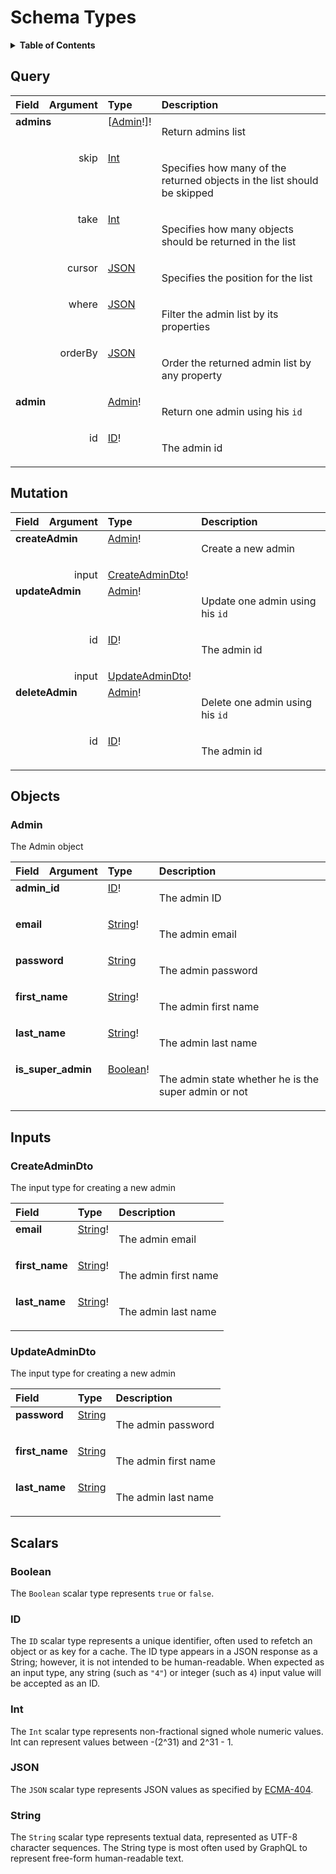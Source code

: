 # Schema Types

<details>
  <summary><strong>Table of Contents</strong></summary>

  * [Query](#query)
  * [Mutation](#mutation)
  * [Objects](#objects)
    * [Admin](#admin)
  * [Inputs](#inputs)
    * [CreateAdminDto](#createadmindto)
    * [UpdateAdminDto](#updateadmindto)
  * [Scalars](#scalars)
    * [Boolean](#boolean)
    * [ID](#id)
    * [Int](#int)
    * [JSON](#json)
    * [String](#string)

</details>

## Query
<table>
<thead>
<tr>
<th align="left">Field</th>
<th align="right">Argument</th>
<th align="left">Type</th>
<th align="left">Description</th>
</tr>
</thead>
<tbody>
<tr>
<td colspan="2" valign="top"><strong>admins</strong></td>
<td valign="top">[<a href="#admin">Admin</a>!]!</td>
<td>

Return admins list

</td>
</tr>
<tr>
<td colspan="2" align="right" valign="top">skip</td>
<td valign="top"><a href="#int">Int</a></td>
<td>

Specifies how many of the returned objects in the list should be skipped

</td>
</tr>
<tr>
<td colspan="2" align="right" valign="top">take</td>
<td valign="top"><a href="#int">Int</a></td>
<td>

Specifies how many objects should be returned in the list

</td>
</tr>
<tr>
<td colspan="2" align="right" valign="top">cursor</td>
<td valign="top"><a href="#json">JSON</a></td>
<td>

Specifies the position for the list

</td>
</tr>
<tr>
<td colspan="2" align="right" valign="top">where</td>
<td valign="top"><a href="#json">JSON</a></td>
<td>

Filter the admin list by its properties

</td>
</tr>
<tr>
<td colspan="2" align="right" valign="top">orderBy</td>
<td valign="top"><a href="#json">JSON</a></td>
<td>

Order the returned admin list by any property

</td>
</tr>
<tr>
<td colspan="2" valign="top"><strong>admin</strong></td>
<td valign="top"><a href="#admin">Admin</a>!</td>
<td>

Return one admin using his `id`

</td>
</tr>
<tr>
<td colspan="2" align="right" valign="top">id</td>
<td valign="top"><a href="#id">ID</a>!</td>
<td>

The admin id

</td>
</tr>
</tbody>
</table>

## Mutation
<table>
<thead>
<tr>
<th align="left">Field</th>
<th align="right">Argument</th>
<th align="left">Type</th>
<th align="left">Description</th>
</tr>
</thead>
<tbody>
<tr>
<td colspan="2" valign="top"><strong>createAdmin</strong></td>
<td valign="top"><a href="#admin">Admin</a>!</td>
<td>

Create a new admin

</td>
</tr>
<tr>
<td colspan="2" align="right" valign="top">input</td>
<td valign="top"><a href="#createadmindto">CreateAdminDto</a>!</td>
<td></td>
</tr>
<tr>
<td colspan="2" valign="top"><strong>updateAdmin</strong></td>
<td valign="top"><a href="#admin">Admin</a>!</td>
<td>

Update one admin using his `id`

</td>
</tr>
<tr>
<td colspan="2" align="right" valign="top">id</td>
<td valign="top"><a href="#id">ID</a>!</td>
<td>

The admin id

</td>
</tr>
<tr>
<td colspan="2" align="right" valign="top">input</td>
<td valign="top"><a href="#updateadmindto">UpdateAdminDto</a>!</td>
<td></td>
</tr>
<tr>
<td colspan="2" valign="top"><strong>deleteAdmin</strong></td>
<td valign="top"><a href="#admin">Admin</a>!</td>
<td>

Delete one admin using his `id`

</td>
</tr>
<tr>
<td colspan="2" align="right" valign="top">id</td>
<td valign="top"><a href="#id">ID</a>!</td>
<td>

The admin id

</td>
</tr>
</tbody>
</table>

## Objects

### Admin

The Admin object

<table>
<thead>
<tr>
<th align="left">Field</th>
<th align="right">Argument</th>
<th align="left">Type</th>
<th align="left">Description</th>
</tr>
</thead>
<tbody>
<tr>
<td colspan="2" valign="top"><strong>admin_id</strong></td>
<td valign="top"><a href="#id">ID</a>!</td>
<td>

The admin ID

</td>
</tr>
<tr>
<td colspan="2" valign="top"><strong>email</strong></td>
<td valign="top"><a href="#string">String</a>!</td>
<td>

The admin email

</td>
</tr>
<tr>
<td colspan="2" valign="top"><strong>password</strong></td>
<td valign="top"><a href="#string">String</a></td>
<td>

The admin password

</td>
</tr>
<tr>
<td colspan="2" valign="top"><strong>first_name</strong></td>
<td valign="top"><a href="#string">String</a>!</td>
<td>

The admin first name

</td>
</tr>
<tr>
<td colspan="2" valign="top"><strong>last_name</strong></td>
<td valign="top"><a href="#string">String</a>!</td>
<td>

The admin last name

</td>
</tr>
<tr>
<td colspan="2" valign="top"><strong>is_super_admin</strong></td>
<td valign="top"><a href="#boolean">Boolean</a>!</td>
<td>

The admin state whether he is the super admin or not

</td>
</tr>
</tbody>
</table>

## Inputs

### CreateAdminDto

The input type for creating a new admin

<table>
<thead>
<tr>
<th colspan="2" align="left">Field</th>
<th align="left">Type</th>
<th align="left">Description</th>
</tr>
</thead>
<tbody>
<tr>
<td colspan="2" valign="top"><strong>email</strong></td>
<td valign="top"><a href="#string">String</a>!</td>
<td>

The admin email

</td>
</tr>
<tr>
<td colspan="2" valign="top"><strong>first_name</strong></td>
<td valign="top"><a href="#string">String</a>!</td>
<td>

The admin first name

</td>
</tr>
<tr>
<td colspan="2" valign="top"><strong>last_name</strong></td>
<td valign="top"><a href="#string">String</a>!</td>
<td>

The admin last name

</td>
</tr>
</tbody>
</table>

### UpdateAdminDto

The input type for creating a new admin

<table>
<thead>
<tr>
<th colspan="2" align="left">Field</th>
<th align="left">Type</th>
<th align="left">Description</th>
</tr>
</thead>
<tbody>
<tr>
<td colspan="2" valign="top"><strong>password</strong></td>
<td valign="top"><a href="#string">String</a></td>
<td>

The admin password

</td>
</tr>
<tr>
<td colspan="2" valign="top"><strong>first_name</strong></td>
<td valign="top"><a href="#string">String</a></td>
<td>

The admin first name

</td>
</tr>
<tr>
<td colspan="2" valign="top"><strong>last_name</strong></td>
<td valign="top"><a href="#string">String</a></td>
<td>

The admin last name

</td>
</tr>
</tbody>
</table>

## Scalars

### Boolean

The `Boolean` scalar type represents `true` or `false`.

### ID

The `ID` scalar type represents a unique identifier, often used to refetch an object or as key for a cache. The ID type appears in a JSON response as a String; however, it is not intended to be human-readable. When expected as an input type, any string (such as `"4"`) or integer (such as `4`) input value will be accepted as an ID.

### Int

The `Int` scalar type represents non-fractional signed whole numeric values. Int can represent values between -(2^31) and 2^31 - 1.

### JSON

The `JSON` scalar type represents JSON values as specified by [ECMA-404](http://www.ecma-international.org/publications/files/ECMA-ST/ECMA-404.pdf).

### String

The `String` scalar type represents textual data, represented as UTF-8 character sequences. The String type is most often used by GraphQL to represent free-form human-readable text.

